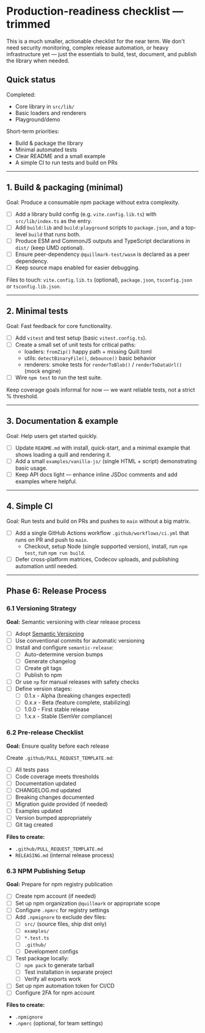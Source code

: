 # Production-readiness checklist — trimmed

This is a much smaller, actionable checklist for the near term. We don't need security monitoring, complex release automation, or heavy infrastructure yet — just the essentials to build, test, document, and publish the library when needed.

## Quick status

Completed:
- Core library in `src/lib/`
- Basic loaders and renderers
- Playground/demo

Short-term priorities:
- Build & package the library
- Minimal automated tests
- Clear README and a small example
- A simple CI to run tests and build on PRs

---

## 1. Build & packaging (minimal)

Goal: Produce a consumable npm package without extra complexity.

- [ ] Add a library build config (e.g. `vite.config.lib.ts`) with `src/lib/index.ts` as the entry.
- [ ] Add `build:lib` and `build:playground` scripts to `package.json`, and a top-level `build` that runs both.
- [ ] Produce ESM and CommonJS outputs and TypeScript declarations in `dist/` (keep UMD optional).
- [ ] Ensure peer-dependency `@quillmark-test/wasm` is declared as a peer dependency.
- [ ] Keep source maps enabled for easier debugging.

Files to touch: `vite.config.lib.ts` (optional), `package.json`, `tsconfig.json` or `tsconfig.lib.json`.

---

## 2. Minimal tests

Goal: Fast feedback for core functionality.

- [ ] Add `vitest` and test setup (basic `vitest.config.ts`).
- [ ] Create a small set of unit tests for critical paths:
  - loaders: `fromZip()` happy path + missing Quill.toml
  - utils: `detectBinaryFile()`, `debounce()` basic behavior
  - renderers: smoke tests for `renderToBlob()` / `renderToDataUrl()` (mock engine)
- [ ] Wire `npm test` to run the test suite.

Keep coverage goals informal for now — we want reliable tests, not a strict % threshold.

---

## 3. Documentation & example

Goal: Help users get started quickly.

- [ ] Update `README.md` with install, quick-start, and a minimal example that shows loading a quill and rendering it.
- [ ] Add a small `examples/vanilla-js/` (single HTML + script) demonstrating basic usage.
- [ ] Keep API docs light — enhance inline JSDoc comments and add examples where helpful.

---

## 4. Simple CI

Goal: Run tests and build on PRs and pushes to `main` without a big matrix.

- [ ] Add a single GitHub Actions workflow `.github/workflows/ci.yml` that runs on PR and push to `main`.
  - Checkout, setup Node (single supported version), install, run `npm test`, run `npm run build`.
- [ ] Defer cross-platform matrices, Codecov uploads, and publishing automation until needed.

---

## Phase 6: Release Process

### 6.1 Versioning Strategy

**Goal:** Semantic versioning with clear release process

- [ ] Adopt [Semantic Versioning](https://semver.org/)
- [ ] Use conventional commits for automatic versioning
- [ ] Install and configure `semantic-release`:
  - [ ] Auto-determine version bumps
  - [ ] Generate changelog
  - [ ] Create git tags
  - [ ] Publish to npm
- [ ] Or use `np` for manual releases with safety checks
- [ ] Define version stages:
  - [ ] 0.1.x - Alpha (breaking changes expected)
  - [ ] 0.x.x - Beta (feature complete, stabilizing)
  - [ ] 1.0.0 - First stable release
  - [ ] 1.x.x - Stable (SemVer compliance)

### 6.2 Pre-release Checklist

**Goal:** Ensure quality before each release

Create `.github/PULL_REQUEST_TEMPLATE.md`:
- [ ] All tests pass
- [ ] Code coverage meets thresholds
- [ ] Documentation updated
- [ ] CHANGELOG.md updated
- [ ] Breaking changes documented
- [ ] Migration guide provided (if needed)
- [ ] Examples updated
- [ ] Version bumped appropriately
- [ ] Git tag created

**Files to create:**
- `.github/PULL_REQUEST_TEMPLATE.md`
- `RELEASING.md` (internal release process)

### 6.3 NPM Publishing Setup

**Goal:** Prepare for npm registry publication

- [ ] Create npm account (if needed)
- [ ] Set up npm organization `@quillmark` or appropriate scope
- [ ] Configure `.npmrc` for registry settings
- [ ] Add `.npmignore` to exclude dev files:
  - [ ] `src/` (source files, ship dist only)
  - [ ] `examples/`
  - [ ] `*.test.ts`
  - [ ] `.github/`
  - [ ] Development configs
- [ ] Test package locally:
  - [ ] `npm pack` to generate tarball
  - [ ] Test installation in separate project
  - [ ] Verify all exports work
- [ ] Set up npm automation token for CI/CD
- [ ] Configure 2FA for npm account

**Files to create:**
- `.npmignore`
- `.npmrc` (optional, for team settings)
